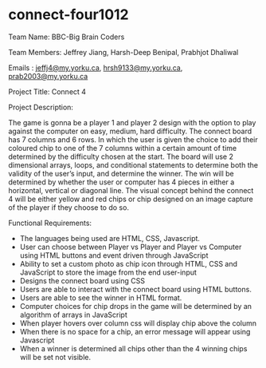 # connect-four1012
Team Name: BBC-Big Brain Coders

Team Members: Jeffrey Jiang, Harsh-Deep Benipal, Prabhjot Dhaliwal

Emails : jeffj4@my.yorku.ca, hrsh9133@my.yorku.ca, prab2003@my.yorku.ca 

Project Title: Connect 4

Project Description:

The game is gonna be a player 1 and player 2 design with the option to play against the computer on easy, medium, hard difficulty. The connect board has 7 columns and 6 rows. In which the user is given the choice to add their coloured chip to one of the 7 columns within a certain amount of time determined by the difficulty chosen at the start. The board will use 2 dimensional arrays, loops, and conditional statements to determine both the validity of the user’s input, and determine the winner. The win will be determined by whether the user or computer has 4 pieces in either a horizontal, vertical or diagonal line. The visual concept behind the connect 4 will be either yellow and red chips or chip designed on an image capture of the player if they choose to do so. 

 Functional Requirements:
 
  - The languages being used are HTML, CSS, Javascript.
  - User can choose between Player vs Player and Player vs Computer using HTML buttons and event driven through JavaScript
  - Ability to set a custom photo as chip icon through HTML, CSS and JavaScript to store the image from the end user-input
  - Designs the connect board using CSS
  - Users are able to interact with the connect board using HTML buttons.
  - Users are able to see the winner in HTML format.
  - Computer choices for chip drops in the game will be determined by an algorithm of arrays in JavaScript
  - When player hovers over column css will display chip above the column
  - When there is no space for a chip, an error message will appear using Javascript
  - When a winner is determined all chips other than the 4 winning chips will be set not visible. 

